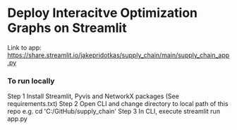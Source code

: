 # Deploy Interacitve Optimization Graphs on Streamlit
Link to app: https://share.streamlit.io/jakepridotkas/supply_chain/main/supply_chain_app.py

### To run locally
Step 1
Install Streamlit, Pyvis and NetworkX packages (See requirements.txt)
Step 2
Open CLI and change directory to local path of this repo e.g. cd 'C:/GitHub/supply_chain'
Step 3
In CLI, execute streamlit run app.py
